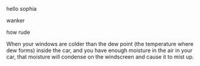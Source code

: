 hello sophia 

wanker

how rude 



When your windows are colder than the dew point (the temperature where dew forms) inside the car, and you have enough moisture in the air in your car, that moisture will condense on the windscreen and cause it to mist up.
